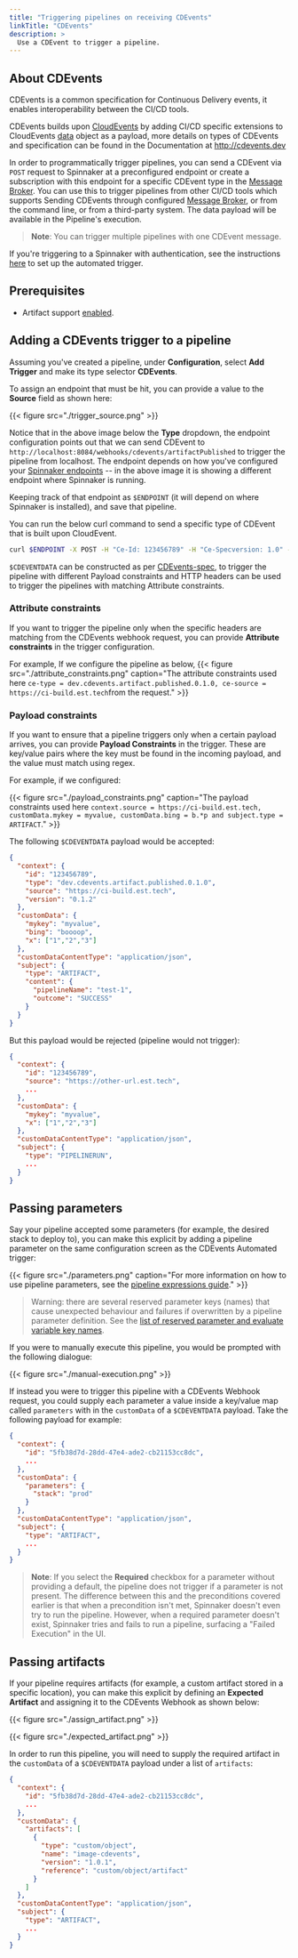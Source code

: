 ```yaml
---
title: "Triggering pipelines on receiving CDEvents"
linkTitle: "CDEvents"
description: >
  Use a CDEvent to trigger a pipeline.
---
```

## About CDEvents
CDEvents is a common specification for Continuous Delivery events, it enables interoperability between the CI/CD tools.

CDEvents builds upon [CloudEvents](https://github.com/cloudevents/spec) by adding CI/CD specific extensions to CloudEvents [data](https://github.com/cloudevents/spec/blob/v1.0.1/spec.md#data) object as a payload, more details on types of CDEvents and specification can be found in the Documentation at http://cdevents.dev

In order to programmatically trigger pipelines, you can send a CDEvent via `POST` request to Spinnaker at a preconfigured endpoint or create a subscription with this endpoint for a specific CDEvent type in the [Message Broker](https://www.enterpriseintegrationpatterns.com/patterns/messaging/MessageBroker.html). You can use this to trigger pipelines from other CI/CD tools which supports Sending CDEvents through configured [Message Broker](https://www.enterpriseintegrationpatterns.com/patterns/messaging/MessageBroker.html), or from the command line, or from a third-party system.
The data payload will be available in the Pipeline's execution.

> **Note**:  You can trigger multiple pipelines with one CDEvent message.


If you're triggering to a Spinnaker with authentication, see the
instructions [here](/docs/setup/other_config/security/authorization/#automated-pipeline-triggers) to set up the
automated trigger.

## Prerequisites

* Artifact support [enabled](/docs/reference/artifacts/#enabling-artifact-support).

## Adding a CDEvents trigger to a pipeline

Assuming you've created a pipeline, under __Configuration__, select __Add
Trigger__ and make its type selector __CDEvents__.

To assign an endpoint that must be hit, you can provide a value to the
__Source__ field as shown here:

{{< figure src="./trigger_source.png" >}}

Notice that in the above image below the __Type__ dropdown, the endpoint
configuration points out that we can send CDEvent to
`http://localhost:8084/webhooks/cdevents/artifactPublished` to trigger the pipeline from localhost. The
endpoint depends on how you've configured your [Spinnaker endpoints](/docs/setup/other_config/security/) -- in the above image it is showing a different endpoint where Spinnaker is running. 

Keeping track of that endpoint as `$ENDPOINT` (it will depend on where
Spinnaker is installed), and save that pipeline.

You can run the below curl command to send a specific type of CDEvent that is built upon CloudEvent.
```bash
curl $ENDPOINT -X POST -H "Ce-Id: 123456789" -H "Ce-Specversion: 1.0" -H "Ce-Type: dev.cdevents.artifact.published.0.1.0" -H "Ce-Source: https://ci-build.est.tech" -H "Content-Type: application/json" -d $CDEVENTDATA
```
`$CDEVENTDATA` can be constructed as per [CDEvents-spec](https://github.com/cdevents/spec/blob/main/spec.md), to trigger the pipeline with different Payload constraints and HTTP headers can be used to trigger the pipelines with matching Attribute constraints.

### Attribute constraints
If you want to trigger the pipeline only when the specific headers are matching from the CDEvents webhook request, you can provide __Attribute constraints__ in the trigger configuration.

For example, If we configure the pipeline as below,
{{< figure src="./attribute_constraints.png" caption="The attribute constraints used here `ce-type = dev.cdevents.artifact.published.0.1.0, ce-source = https://ci-build.est.tech`from the request." >}}

### Payload constraints

If you want to ensure that a pipeline triggers only when a certain payload
arrives, you can provide __Payload Constraints__ in the trigger. These are
key/value pairs where the key must be found in the incoming payload, and the
value must match using regex.

For example, if we configured:

{{< figure src="./payload_constraints.png" caption="The payload constraints used here `context.source = https://ci-build.est.tech, customData.mykey = myvalue, customData.bing = b.*p and subject.type = ARTIFACT`." >}}

The following `$CDEVENTDATA` payload would be accepted:

```json
{
  "context": {
    "id": "123456789",
    "type": "dev.cdevents.artifact.published.0.1.0",
    "source": "https://ci-build.est.tech",
    "version": "0.1.2"
  },
  "customData": {
    "mykey": "myvalue",
    "bing": "boooop",
    "x": ["1","2","3"]
  },
  "customDataContentType": "application/json",
  "subject": {
    "type": "ARTIFACT",
    "content": {
      "pipelineName": "test-1",
      "outcome": "SUCCESS"
    }
  }
}
```

But this payload would be rejected (pipeline would not trigger):

```json
{
  "context": {
    "id": "123456789",
    "source": "https://other-url.est.tech",
    ...
  },
  "customData": {
    "mykey": "myvalue",
    "x": ["1","2","3"]
  },
  "customDataContentType": "application/json",
  "subject": {
    "type": "PIPELINERUN",
    ...
  }
}
```


## Passing parameters

Say your pipeline accepted some parameters (for example, the desired stack to
deploy to), you can make this explicit by adding a pipeline parameter on the
same configuration screen as the CDEvents Automated trigger:

{{< figure src="./parameters.png" caption="For more information on how to use pipeline parameters, see the [pipeline expressions guide](/docs/guides/user/pipeline/expressions)." >}}

> Warning: there are several reserved parameter keys (names) that cause unexpected behaviour and failures
> if overwritten by a pipeline parameter definition.
> See the [list of reserved parameter and evaluate variable key names](/docs/guides/user/pipeline/expressions#list-of-reserved-parameter-and-evaluate-variable-key-names).

If you were to manually execute this pipeline, you would be prompted with the
following dialogue:

{{< figure src="./manual-execution.png" >}}

If instead you were to trigger this pipeline with a CDEvents Webhook request, you could supply each parameter a value inside a key/value map called `parameters` with in the `customData` of a `$CDEVENTDATA` payload. Take the
following payload for example:

```json
{
  "context": {
    "id": "5fb38d7d-28dd-47e4-ade2-cb21153cc8dc",
    ...
  },
  "customData": {
    "parameters": {
      "stack": "prod"
    }
  },
  "customDataContentType": "application/json",
  "subject": {
    "type": "ARTIFACT",
    ...
  }
}
```

> **Note**: If you select the __Required__ checkbox for a parameter without
> providing a default, the pipeline does not trigger if a parameter is not
> present. The difference between this and the preconditions covered earlier is
> that when a precondition isn't met, Spinnaker doesn't even try to run the
> pipeline. However, when a required parameter doesn't exist, Spinnaker tries
> and fails to run a pipeline, surfacing a "Failed Execution" in the UI.

## Passing artifacts

If your pipeline requires artifacts (for example, a custom artifact stored in a specific location), you can make this explicit by defining an __Expected Artifact__
and assigning it to the CDEvents Webhook as shown below:

{{< figure src="./assign_artifact.png" >}}

{{< figure src="./expected_artifact.png" >}}

In order to run this pipeline, you will need to supply the required artifact in the `customData` of a `$CDEVENTDATA` payload under a list of `artifacts`:

```json
{
  "context": {
    "id": "5fb38d7d-28dd-47e4-ade2-cb21153cc8dc",
    ...
  },
  "customData": {
    "artifacts": [
      {
        "type": "custom/object",
        "name": "image-cdevents",
        "version": "1.0.1",
        "reference": "custom/object/artifact"
      }
    ]
  },
  "customDataContentType": "application/json",
  "subject": {
    "type": "ARTIFACT",
    ...
  }
}
```
